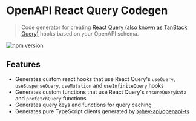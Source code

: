 # OpenAPI React Query Codegen

> Code generator for creating [React Query (also known as TanStack Query)](https://tanstack.com/query) hooks based on your OpenAPI schema.

[![npm version](https://badge.fury.io/js/%407nohe%2Fopenapi-react-query-codegen.svg)](https://badge.fury.io/js/%407nohe%2Fopenapi-react-query-codegen)

## Features

- Generates custom react hooks that use React Query's `useQuery`, `useSuspenseQuery`, `useMutation` and `useInfiniteQuery` hooks
- Generates custom functions that use React Query's `ensureQueryData` and `prefetchQuery` functions
- Generates query keys and functions for query caching
- Generates pure TypeScript clients generated by [@hey-api/openapi-ts](https://github.com/hey-api/openapi-ts)

